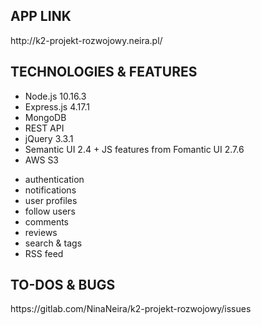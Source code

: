 <h2>APP LINK</h2>
http://k2-projekt-rozwojowy.neira.pl/
<h2>TECHNOLOGIES & FEATURES</h2>
<ul>
<li>Node.js 10.16.3</li>
<li>Express.js 4.17.1</li>
<li>MongoDB</li>
<li>REST API</li>
<li>jQuery 3.3.1</li>
<li>Semantic UI 2.4 + JS features from Fomantic UI 2.7.6</li>
<li>AWS S3</li>
</ul>
<ul>
<li>authentication</li>
<li>notifications</li>
<li>user profiles</li>
<li>follow users</li>
<li>comments</li>
<li>reviews</li>
<li>search & tags</li>
<li>RSS feed</li>
</ul>
<h2>TO-DOS & BUGS</h2>
https://gitlab.com/NinaNeira/k2-projekt-rozwojowy/issues
